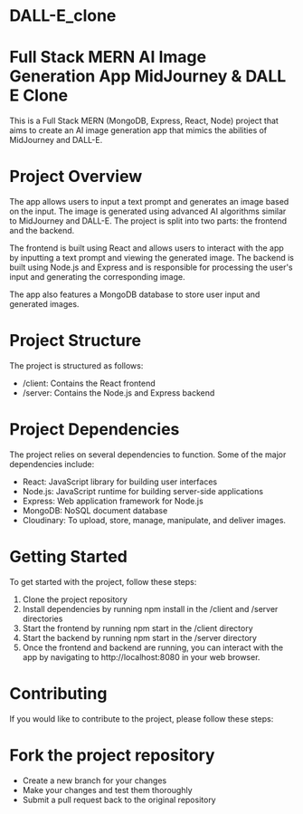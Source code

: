 # DALL-E_clone

# Full Stack MERN AI Image Generation App MidJourney & DALL E Clone
This is a Full Stack MERN (MongoDB, Express, React, Node) project that aims to create an AI image generation app that mimics the abilities of MidJourney and DALL-E.

# Project Overview
The app allows users to input a text prompt and generates an image based on the input. The image is generated using advanced AI algorithms similar to MidJourney and DALL-E. The project is split into two parts: the frontend and the backend.

The frontend is built using React and allows users to interact with the app by inputting a text prompt and viewing the generated image. The backend is built using Node.js and Express and is responsible for processing the user's input and generating the corresponding image.

The app also features a MongoDB database to store user input and generated images.

# Project Structure
The project is structured as follows:

* /client: Contains the React frontend
* /server: Contains the Node.js and Express backend

# Project Dependencies
The project relies on several dependencies to function. Some of the major dependencies include:

* React: JavaScript library for building user interfaces
* Node.js: JavaScript runtime for building server-side applications
* Express: Web application framework for Node.js
* MongoDB: NoSQL document database
* Cloudinary: To upload, store, manage, manipulate, and deliver images.

# Getting Started
To get started with the project, follow these steps:

1. Clone the project repository
2. Install dependencies by running npm install in the /client and /server directories
3. Start the frontend by running npm start in the /client directory
4. Start the backend by running npm start in the /server directory
5. Once the frontend and backend are running, you can interact with the app by navigating to http://localhost:8080 in your web browser.

# Contributing
If you would like to contribute to the project, please follow these steps:

# Fork the project repository
* Create a new branch for your changes
* Make your changes and test them thoroughly
* Submit a pull request back to the original repository
